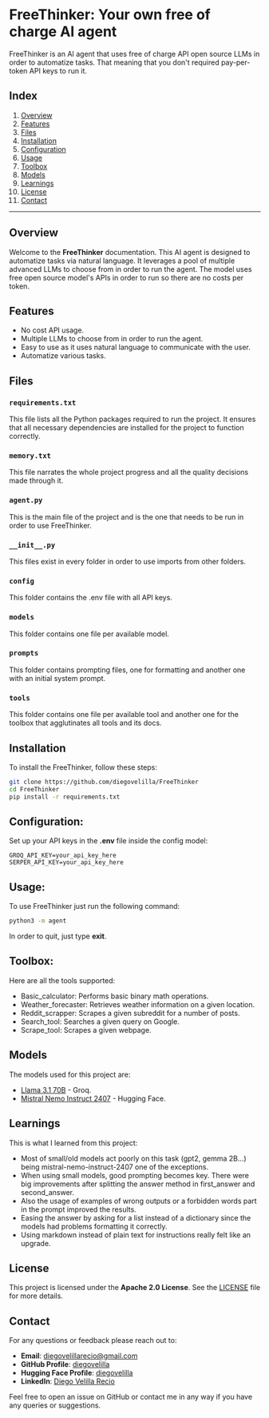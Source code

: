# FreeThinker: Your own free of charge AI agent

FreeThinker is an AI agent that uses free of charge API open source LLMs in order to automatize tasks. That meaning that you don't required pay-per-token API keys to run it.

## Index
1. [Overview](#overview)
2. [Features](#features)
3. [Files](#files)
4. [Installation](#installation)
5. [Configuration](#configuration)
6. [Usage](#usage)
7. [Toolbox](#toolbox)
8. [Models](#models)
9. [Learnings](#learnings)
10. [License](#license)
11. [Contact](#contact)

---

## Overview
Welcome to the **FreeThinker** documentation. This AI agent is designed to automatize tasks via natural language. It leverages a pool of multiple advanced LLMs to choose from in order to run the agent. The model uses free open source model's APIs in order to run so there are no costs per token.

## Features
- No cost API usage.
- Multiple LLMs to choose from in order to run the agent.
- Easy to use as it uses natural language to communicate with the user.
- Automatize various tasks.

## Files

### `requirements.txt`
This file lists all the Python packages required to run the project. It ensures that all necessary dependencies are installed for the project to function correctly.

### `memory.txt`
This file narrates the whole project progress and all the quality decisions made through it.

### `agent.py`
This is the main file of the project and is the one that needs to be run in order to use FreeThinker.

### `__init__.py`
This files exist in every folder in order to use imports from other folders.

### `config`
This folder contains the .env file with all API keys.

### `models`
This folder contains one file per available model.

### `prompts`
This folder contains prompting files, one for formatting and another one with an initial system prompt.

### `tools`
This folder contains one file per available tool and another one for the toolbox that agglutinates all tools and its docs.

## Installation
To install the FreeThinker, follow these steps:
   ```bash
   git clone https://github.com/diegovelilla/FreeThinker
   cd FreeThinker
   pip install -r requirements.txt
   ```

## Configuration:
Set up your API keys in the **.env** file inside the config model:

    GROQ_API_KEY=your_api_key_here
    SERPER_API_KEY=your_api_key_here

## Usage:
To use FreeThinker just run the following command:
```bash
python3 -m agent
```
In order to quit, just type **exit**.

## Toolbox:
Here are all the tools supported:
- Basic_calculator: Performs basic binary math operations.
- Weather_forecaster: Retrieves weather information on a given location. 
- Reddit_scrapper: Scrapes a given subreddit for a number of posts.
- Search_tool: Searches a given query on Google.
- Scrape_tool: Scrapes a given webpage.

## Models
The models used for this project are:

- [Llama 3.1 70B](https://console.groq.com/docs/models) - Groq.
- [Mistral Nemo Instruct 2407](https://huggingface.co/mistralai/Mistral-Nemo-Instruct-2407) - Hugging Face.

## Learnings
This is what I learned from this project:

- Most of small/old models act poorly on this task (gpt2, gemma 2B...) being mistral-nemo-instruct-2407 one of the exceptions.
- When using small models, good prompting becomes key. There were big improvements after splitting the answer method in first_answer and second_answer.
- Also the usage of examples of wrong outputs or a forbidden words part in the prompt improved the results.
- Easing the answer by asking for a list instead of a dictionary since the models had problems formatting it correctly.
- Using markdown instead of plain text for instructions really felt like an upgrade.

## License
This project is licensed under the **Apache 2.0 License**. See the [LICENSE](https://github.com/diegovelilla/FreeThinker/blob/main/LICENSE) file for more details.

## Contact
For any questions or feedback please reach out to:

- **Email**: [diegovelillarecio@gmail.com](mailto:diegovelillarecio@gmail.com)
- **GitHub Profile**: [diegovelilla](https://github.com/diegovelilla)
- **Hugging Face Profile**: [diegovelilla](https://huggingface.co/diegovelilla)
- **LinkedIn**: [Diego Velilla Recio](https://www.linkedin.com/in/diego-velilla-recio/)

Feel free to open an issue on GitHub or contact me in any way if you have any queries or suggestions.





